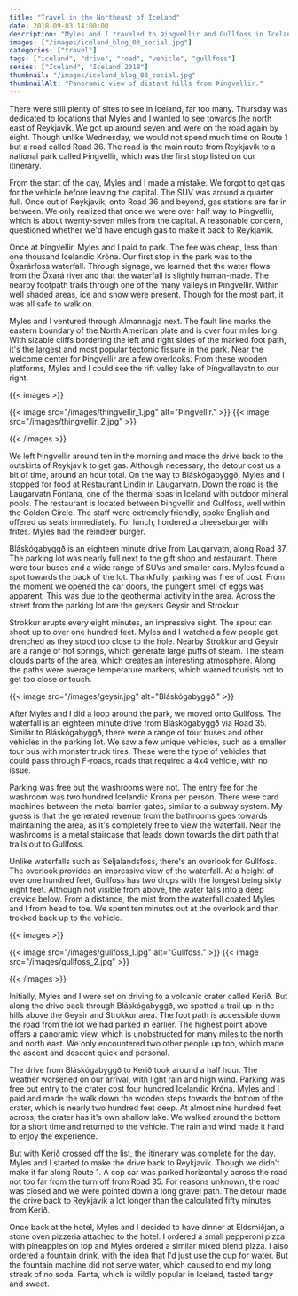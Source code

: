 ```yaml
---
title: "Travel in the Northeast of Iceland"
date: 2018-09-03 14:00:00
description: "Myles and I traveled to Þingvellir and Gullfoss in Iceland"
images: ["/images/iceland_blog_03_social.jpg"]
categories: ["travel"]
tags: ["iceland", "drive", "road", "vehicle", "gullfoss"]
series: ["Iceland", "Iceland 2018"]
thumbnail: "/images/iceland_blog_03_social.jpg"
thumbnailAlt: "Panoramic view of distant hills from Þingvellir."
---
```


There were still plenty of sites to see in Iceland, far too many. Thursday was dedicated to locations that Myles and I wanted to see towards the north east of Reykjavik. We got up around seven and were on the road again by eight. Though unlike Wednesday, we would not spend much time on Route 1 but a road called Road 36. The road is the main route from Reykjavik to a national park called Þingvellir, which was the first stop listed on our itinerary.

From the start of the day, Myles and I made a mistake. We forgot to get gas for the vehicle before leaving the capital. The SUV was around a quarter full. Once out of Reykjavik, onto Road 36 and beyond, gas stations are far in between. We only realized that once we were over half way to Þingvellir, which is about twenty-seven miles from the capital. A reasonable concern, I questioned whether we'd have enough gas to make it back to Reykjavik.

Once at Þingvellir, Myles and I paid to park. The fee was cheap, less than one thousand Icelandic Króna. Our first stop in the park was to the Öxarárfoss waterfall. Through signage, we learned that the water flows from the Öxará river and that the waterfall is slightly human-made. The nearby footpath trails through one of the many valleys in Þingvellir. Within well shaded areas, ice and snow were present. Though for the most part, it was all safe to walk on.

Myles and I ventured through Almannagja next. The fault line marks the eastern boundary of the North American plate and is over four miles long. With sizable cliffs bordering the left and right sides of the marked foot path, it's the largest and most popular tectonic fissure in the park. Near the welcome center for Þingvellir are a few overlooks. From these wooden platforms, Myles and I could see the rift valley lake of Þingvallavatn to our right.

{{< images >}}

{{< image src="/images/thingvellir_1.jpg" alt="Þingvellir." >}}
{{< image src="/images/thingvellir_2.jpg" >}}

{{< /images >}}

We left Þingvellir around ten in the morning and made the drive back to the outskirts of Reykjavik to get gas. Although necessary, the detour cost us a bit of time, around an hour total. On the way to Bláskógabyggð, Myles and I stopped for food at Restaurant Lindin in Laugarvatn. Down the road is the Laugarvatn Fontana, one of the thermal spas in Iceland with outdoor mineral pools. The restaurant is located between Þingvellir and Gullfoss, well within the Golden Circle. The staff were extremely friendly, spoke English and offered us seats immediately. For lunch, I ordered a cheeseburger with frites. Myles had the reindeer burger.

Bláskógabyggð is an eighteen minute drive from Laugarvatn, along Road 37. The parking lot was nearly full next to the gift shop and restaurant. There were tour buses and a wide range of SUVs and smaller cars. Myles found a spot towards the back of the lot. Thankfully, parking was free of cost. From the moment we opened the car doors, the pungent smell of eggs was apparent. This was due to the geothermal activity in the area. Across the street from the parking lot are the geysers Geysir and Strokkur.

Strokkur erupts every eight minutes, an impressive sight. The spout can shoot up to over one hundred feet. Myles and I watched a few people get drenched as they stood too close to the hole. Nearby Strokkur and Geysir are a range of hot springs, which generate large puffs of steam. The steam clouds parts of the area, which creates an interesting atmosphere. Along the paths were average temperature markers, which warned tourists not to get too close or touch.

{{< image src="/images/geysir.jpg" alt="Bláskógabyggð." >}}

After Myles and I did a loop around the park, we moved onto Gullfoss. The waterfall is an eighteen minute drive from Bláskógabyggð via Road 35. Similar to Bláskógabyggð, there were a range of tour buses and other vehicles in the parking lot. We saw a few unique vehicles, such as a smaller tour bus with monster truck tires. These were the type of vehicles that could pass through F-roads, roads that required a 4x4 vehicle, with no issue.

Parking was free but the washrooms were not. The entry fee for the washroom was two hundred Icelandic Króna per person. There were card machines between the metal barrier gates, similar to a subway system. My guess is that the generated revenue from the bathrooms goes towards maintaining the area, as it's completely free to view the waterfall. Near the washrooms is a metal staircase that leads down towards the dirt path that trails out to Gullfoss.

Unlike waterfalls such as Seljalandsfoss, there's an overlook for Gullfoss. The overlook provides an impressive view of the waterfall. At a height of over one hundred feet, Gullfoss has two drops with the longest being sixty eight feet. Although not visible from above, the water falls into a deep crevice below. From a distance, the mist from the waterfall coated Myles and I from head to toe. We spent ten minutes out at the overlook and then trekked back up to the vehicle.

{{< images >}}

{{< image src="/images/gullfoss_1.jpg" alt="Gullfoss." >}}
{{< image src="/images/gullfoss_2.jpg" >}}

{{< /images >}}

Initially, Myles and I were set on driving to a volcanic crater called Kerið. But along the drive back through Bláskógabyggð, we spotted a trail up in the hills above the Geysir and Strokkur area. The foot path is accessible down the road from the lot we had parked in earlier. The highest point above offers a panoramic view, which is unobstructed for many miles to the north and north east. We only encountered two other people up top, which made the ascent and descent quick and personal.

The drive from Bláskógabyggð to Kerið took around a half hour. The weather worsened on our arrival, with light rain and high wind. Parking was free but entry to the crater cost four hundred Icelandic Króna. Myles and I paid and made the walk down the wooden steps towards the bottom of the crater, which is nearly two hundred feet deep. At almost nine hundred feet across, the crater has it's own shallow lake. We walked around the bottom for a short time and returned to the vehicle. The rain and wind made it hard to enjoy the experience.

But with Kerið crossed off the list, the itinerary was complete for the day. Myles and I started to make the drive back to Reykjavik. Though we didn't make it far along Route 1. A cop car was parked horizontally across the road not too far from the turn off from Road 35. For reasons unknown, the road was closed and we were pointed down a long gravel path. The detour made the drive back to Reykjavik a lot longer than the calculated fifty minutes from Kerið.

Once back at the hotel, Myles and I decided to have dinner at Eldsmiðjan, a stone oven pizzeria attached to the hotel. I ordered a small pepperoni pizza with pineapples on top and Myles ordered a similar mixed blend pizza. I also ordered a fountain drink, with the idea that I'd just use the cup for water. But the fountain machine did not serve water, which caused to end my long streak of no soda. Fanta, which is wildly popular in Iceland, tasted tangy and sweet.
